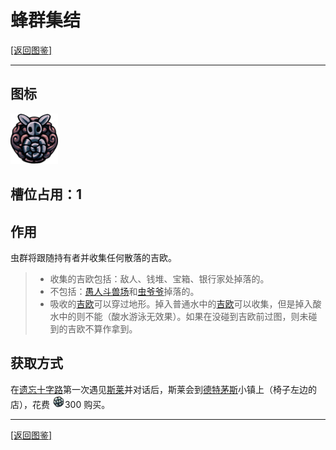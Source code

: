 # 蜂群集结
[[返回图鉴]](/zh-cn/Charms/Charms.md#护符图鉴)
***
## 图标
![蜂群集结](../../res/Charm_GatheringSwarm.png "蜂群集结")

## 槽位占用：1

## 作用
虫群将跟随持有者并收集任何散落的吉欧。

>* 收集的吉欧包括：敌人、钱堆、宝箱、银行家处掉落的。
>* 不包括：[愚人斗兽场]()和[虫爷爷]()掉落的。
>* 吸收的[吉欧]()可以穿过地形。掉入普通水中的[吉欧]()可以收集，但是掉入酸水中的则不能（酸水游泳无效果）。如果在没碰到吉欧前过图，则未碰到的吉欧不算作拿到。

## 获取方式
在[遗忘十字路]()第一次遇见[斯莱]()并对话后，斯莱会到[德特茅斯]()小镇上（椅子左边的店），花费 ![吉欧](../../res/Geo.png "吉欧")300 购买。
***
[[返回图鉴]](/zh-cn/Charms/Charms.md#护符图鉴)